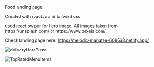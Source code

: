 Food landing page.

Created with reactJs and tailwind css

used react swiper for hero image. All images taken from https://unsplash.com/ or https://www.pexels.com/

Check landing page here: https://melodic-manatee-608563.netlify.app/


![deliveryHeroPizza](https://user-images.githubusercontent.com/109210895/199109414-f918e443-2628-492d-9fb1-afb25d053606.PNG)


![TopRatedMenuItems](https://user-images.githubusercontent.com/109210895/199109432-46689b48-7bfc-42da-aa22-62db2c1bb71d.PNG)
